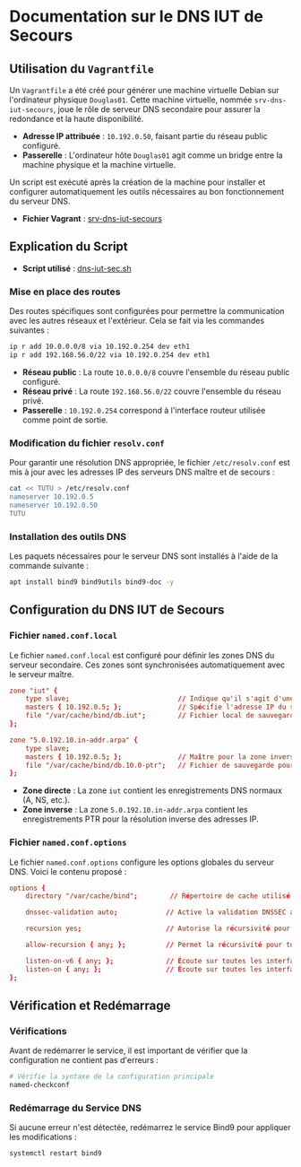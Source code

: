 # Documentation sur le DNS IUT de Secours

## Utilisation du `Vagrantfile`

Un `Vagrantfile` a été créé pour générer une machine virtuelle Debian sur l'ordinateur physique `Douglas01`. Cette machine virtuelle, nommée `srv-dns-iut-secours`, joue le rôle de serveur DNS secondaire pour assurer la redondance et la haute disponibilité.

- **Adresse IP attribuée** : `10.192.0.50`, faisant partie du réseau public configuré.
- **Passerelle** : L'ordinateur hôte `Douglas01` agit comme un bridge entre la machine physique et la machine virtuelle.

Un script est exécuté après la création de la machine pour installer et configurer automatiquement les outils nécessaires au bon fonctionnement du serveur DNS.

- **Fichier Vagrant** : [srv-dns-iut-secours](../../bin/dns-iut-secours/Vagrantfile)

## Explication du Script

- **Script utilisé** : [dns-iut-sec.sh](../../bin/dns-iut-secours/dns-iut-sec.sh)

### Mise en place des routes

Des routes spécifiques sont configurées pour permettre la communication avec les autres réseaux et l'extérieur. Cela se fait via les commandes suivantes :

```bash
ip r add 10.0.0.0/8 via 10.192.0.254 dev eth1
ip r add 192.168.56.0/22 via 10.192.0.254 dev eth1
```

- **Réseau public** : La route `10.0.0.0/8` couvre l'ensemble du réseau public configuré.
- **Réseau privé** : La route `192.168.56.0/22` couvre l'ensemble du réseau privé.
- **Passerelle** : `10.192.0.254` correspond à l'interface routeur utilisée comme point de sortie.

### Modification du fichier `resolv.conf`

Pour garantir une résolution DNS appropriée, le fichier `/etc/resolv.conf` est mis à jour avec les adresses IP des serveurs DNS maître et de secours :

```bash
cat << TUTU > /etc/resolv.conf
nameserver 10.192.0.5
nameserver 10.192.0.50
TUTU
```

### Installation des outils DNS

Les paquets nécessaires pour le serveur DNS sont installés à l'aide de la commande suivante :

```bash
apt install bind9 bind9utils bind9-doc -y
```

## Configuration du DNS IUT de Secours

### Fichier `named.conf.local`

Le fichier `named.conf.local` est configuré pour définir les zones DNS du serveur secondaire. Ces zones sont synchronisées automatiquement avec le serveur maître.

```conf
zone "iut" {
    type slave;                           // Indique qu'il s'agit d'une zone secondaire
    masters { 10.192.0.5; };              // Spécifie l'adresse IP du serveur maître
    file "/var/cache/bind/db.iut";        // Fichier local de sauvegarde pour la zone
};

zone "5.0.192.10.in-addr.arpa" {
    type slave;
    masters { 10.192.0.5; };              // Maître pour la zone inverse
    file "/var/cache/bind/db.10.0-ptr";   // Fichier de sauvegarde pour la zone inverse
};
```

- **Zone directe** : La zone `iut` contient les enregistrements DNS normaux (A, NS, etc.).
- **Zone inverse** : La zone `5.0.192.10.in-addr.arpa` contient les enregistrements PTR pour la résolution inverse des adresses IP.

### Fichier `named.conf.options`

Le fichier `named.conf.options` configure les options globales du serveur DNS. Voici le contenu proposé :

```conf
options {
    directory "/var/cache/bind";        // Répertoire de cache utilisé par Bind9

    dnssec-validation auto;            // Active la validation DNSSEC automatique

    recursion yes;                     // Autorise la récursivité pour résoudre les noms externes

    allow-recursion { any; };          // Permet la récursivité pour toutes les adresses (peut être restreint)

    listen-on-v6 { any; };             // Écoute sur toutes les interfaces IPv6
    listen-on { any; };                // Écoute sur toutes les interfaces IPv4
};
```

## Vérification et Redémarrage

### Vérifications

Avant de redémarrer le service, il est important de vérifier que la configuration ne contient pas d'erreurs :

```bash
# Vérifie la syntaxe de la configuration principale
named-checkconf
```

### Redémarrage du Service DNS

Si aucune erreur n'est détectée, redémarrez le service Bind9 pour appliquer les modifications :

```bash
systemctl restart bind9
```